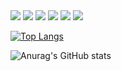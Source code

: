 <img src="https://capsule-render.vercel.app/api?type=waving&color=auto&height=300&section=header&text=capsule%20render&fontSize=90"/>
<!-- Javascript -->
<img src="https://img.shields.io/badge/Javascript-F7DF1E?style=for-the-badge&logo=JavaScript&logoColor=black">
<!-- React -->
<img src="https://img.shields.io/badge/React-61DAFB?style=for-the-badge&logo=React&logoColor=white"/>
<!-- Java -->
<img src="https://img.shields.io/badge/Java-61DAFB?style=for-the-badge&logo=React&logoColor=white"/>
<!-- Spring -->
<img src="https://img.shields.io/badge/Spring-white?style=for-the-badge&logo=Spring&logoColor=61DAFB"/>
<!-- Spring boot -->
<img src="https://img.shields.io/badge/Spring Boot-white?style=for-the-badge&logo=Spring Boot&logoColor=6DB33F"/>

<!-- most language-->
[![Top Langs](https://github-readme-stats.vercel.app/api/top-langs/?username=sodra6&langs_count=8)](https://github.com/sodra6/github-readme-stats)

<!-- github status -->
![Anurag's GitHub stats](https://github-readme-stats.vercel.app/api?username=깃허브아이디&show_icons=true&theme=radical)
<!--
**sodra6/sodra6** is a ✨ _special_ ✨ repository because its `README.md` (this file) appears on your GitHub profile.

Here are some ideas to get you started:

- 🔭 I’m currently working on ...
- 🌱 I’m currently learning ...
- 👯 I’m looking to collaborate on ...
- 🤔 I’m looking for help with ...
- 💬 Ask me about ...
- 📫 How to reach me: ...
- 😄 Pronouns: ...
- ⚡ Fun fact: ...
-->
